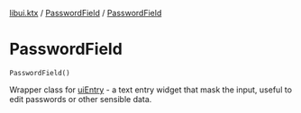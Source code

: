 [libui.ktx](../README.md) / [PasswordField](README.md) / [PasswordField](-password-field.md)

# PasswordField

`PasswordField()`

Wrapper class for [uiEntry](../../libui/ui-entry.md) - a text entry widget that mask the input,
useful to edit passwords or other sensible data.

